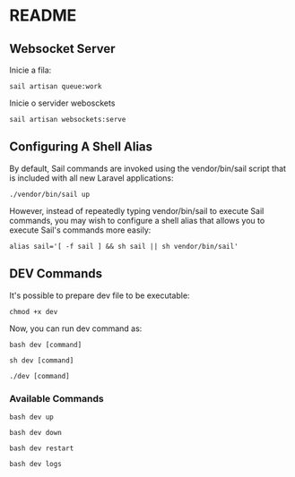 # README

## Websocket Server

Inicie a fila:

```shell
sail artisan queue:work
```
Inicie o servider webosckets

```shell
sail artisan websockets:serve
```

## Configuring A Shell Alias
By default, Sail commands are invoked using the vendor/bin/sail script that is included with all new Laravel applications:

```shell
./vendor/bin/sail up
```

However, instead of repeatedly typing vendor/bin/sail to execute Sail commands, you may wish to configure a shell alias that allows you to execute Sail's commands more easily:

```shell
alias sail='[ -f sail ] && sh sail || sh vendor/bin/sail'
```

## DEV Commands

It's possible to prepare dev file to be executable:

```shell
chmod +x dev
```

Now, you can run dev command as:

```shell
bash dev [command]
```

```shell
sh dev [command]
```

```shell
./dev [command]
```

### Available Commands

```shell
bash dev up 
```

```shell
bash dev down 
```

```shell
bash dev restart 
```

```shell
bash dev logs 
```
